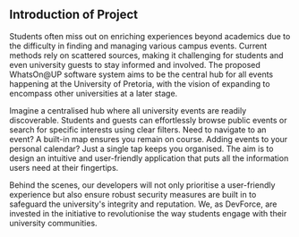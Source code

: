 ## Introduction of Project

Students often miss out on enriching experiences beyond academics due to the difficulty in finding and managing various campus events. Current methods rely on scattered sources, making it challenging for students and even university guests to stay informed and involved. The proposed WhatsOn@UP software system aims to be the central hub for all events happening at the University of Pretoria, with the vision of expanding to encompass other universities at a later stage.

Imagine a centralised hub where all university events are readily discoverable. Students and guests can effortlessly browse public events or search for specific interests using clear filters. Need to navigate to an event? A built-in map ensures you remain on course. Adding events to your personal calendar? Just a single tap keeps you organised. The aim is to design an intuitive and user-friendly application that puts all the information users need at their fingertips.

Behind the scenes, our developers will not only prioritise a user-friendly experience but also ensure robust security measures are built in to safeguard the university's integrity and reputation. We, as DevForce, are invested in the initiative to revolutionise the way students engage with their university communities.